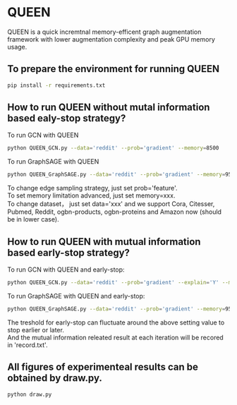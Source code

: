 # QUEEN

QUEEN is a quick incremtnal memory-efficent graph augmentation framework with lower augmentation complexity and peak GPU memory usage.

## To prepare the environment for running QUEEN

```bash
pip install -r requirements.txt
```

## How to run QUEEN without mutal information based ealy-stop strategy?

To run GCN with QUEEN

```bash
python QUEEN_GCN.py --data='reddit' --prob='gradient' --memory=8500
```

To run GraphSAGE with QUEEN

```bash
python QUEEN_GraphSAGE.py --data='reddit' --prob='gradient' --memory=9500
```

To change edge sampling strategy, just set prob='feature'.  
To set memory limitation advanced, just set memory=xxx.  
To change dataset， just set data='xxx' and we support Cora, Citesser, Pubmed, Reddit, ogbn-products, ogbn-proteins and Amazon now (should be in lower case).

## How to run QUEEN with mutual information based early-stop strategy?

To run GCN with QUEEN and early-stop:

```bash
python QUEEN_GCN.py --data='reddit' --prob='gradient' --explain='Y' --memory=8500 --explain='Y' --th=0.11015
```

To run GraphSAGE with QUEEN and early-stop:

```bash
python QUEEN_GraphSAGE.py --data='reddit' --prob='gradient' --memory=9500 --explain='Y' --th=0.11
```

The treshold for early-stop can fluctuate around the above setting value to stop earlier or later.  
And the mutual information releated result at each iteration will be recored in 'record.txt'.

## All figures of experimenteal results can be obtained by draw.py.

```bash
python draw.py
```

